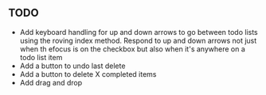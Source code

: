 ## TODO

* Add keyboard handling for up and down arrows to go between todo lists using the roving index method. Respond to up and down arrows not just when th efocus is on the checkbox but also when it's anywhere on a todo list item
* Add a button to undo last delete
* Add a button to delete X completed items
* Add drag and drop